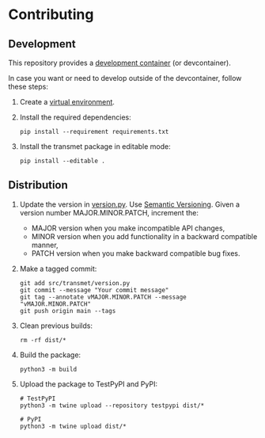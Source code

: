 # Contributing

## Development

This repository provides a [development container](https://code.visualstudio.com/docs/devcontainers/containers) (or devcontainer).

In case you want or need to develop outside of the devcontainer, follow these steps:

1. Create a [virtual environment](https://packaging.python.org/en/latest/tutorials/installing-packages/#creating-and-using-virtual-environments).

2. Install the required dependencies:
    ```shell
    pip install --requirement requirements.txt
    ```

3. Install the transmet package in editable mode:
    ```shell
    pip install --editable .
    ```

## Distribution

1. Update the version in [version.py](src/transmet/version.py).
    Use [Semantic Versioning](https://semver.org).
    Given a version number MAJOR.MINOR.PATCH, increment the:
    - MAJOR version when you make incompatible API changes,
    - MINOR version when you add functionality in a backward compatible manner,
    - PATCH version when you make backward compatible bug fixes.

2. Make a tagged commit:
    ```shell
    git add src/transmet/version.py
    git commit --message "Your commit message"
    git tag --annotate vMAJOR.MINOR.PATCH --message "vMAJOR.MINOR.PATCH"
    git push origin main --tags
    ```

3. Clean previous builds:
    ```shell
    rm -rf dist/*
    ```

4. Build the package:
    ```shell
    python3 -m build
    ```

5. Upload the package to TestPyPI and PyPI:
    ```shell
    # TestPyPI
    python3 -m twine upload --repository testpypi dist/*

    # PyPI
    python3 -m twine upload dist/*
    ```
